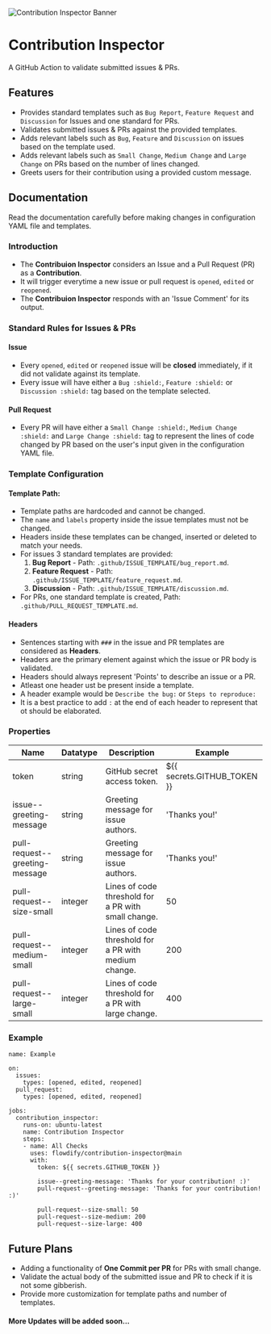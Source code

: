 ![Contribution Inspector Banner](https://firebasestorage.googleapis.com/v0/b/thecodinginsight.appspot.com/o/CIBanner.png?alt=media&token=8a20b770-8f2a-46a0-9dcd-81f135d72f8e)

# Contribution Inspector
A GitHub Action to validate submitted issues & PRs.

## Features
- Provides standard templates such as `Bug Report`, `Feature Request` and `Discussion` for Issues and one standard for PRs.
- Validates submitted issues & PRs against the provided templates.
- Adds relevant labels such as `Bug`, `Feature` and `Discussion` on issues based on the template used.
- Adds relevant labels such as `Small Change`, `Medium Change` and `Large Change` on PRs based on the number of lines changed.
- Greets users for their contribution using a provided custom message.

## Documentation

Read the documentation carefully before making changes in configuration YAML file and templates.

### Introduction
- The **Contribuion Inspector** considers an Issue and a Pull Request (PR) as a **Contribution**.
- It will trigger everytime a new issue or pull request is `opened`, `edited` or `reopened`.
- The **Contribuion Inspector** responds with an 'Issue Comment' for its output.

### Standard Rules for Issues & PRs

#### Issue
- Every `opened`, `edited` or `reopened` issue will be **closed** immediately, if it did not validate against its template.
- Every issue will have either a `Bug :shield:`, `Feature :shield:` or `Discussion :shield:` tag based on the template selected.

#### Pull Request
- Every PR will have either a `Small Change :shield:`, `Medium Change :shield:` and `Large Change :shield:` tag to represent the lines of code changed by PR based on the user's input given in the configuration YAML file.

### Template Configuration

#### Template Path:

- Template paths are hardcoded and cannot be changed.
- The `name` and `labels` property inside the issue templates must not be changed.
- Headers inside these templates can be changed, inserted or deleted to match your needs.
- For issues 3 standard templates are provided: 
    1. **Bug Report** - Path: `.github/ISSUE_TEMPLATE/bug_report.md`.
    2. **Feature Request** - Path: `.github/ISSUE_TEMPLATE/feature_request.md`.
    3. **Discussion** - Path: `.github/ISSUE_TEMPLATE/discussion.md`.
- For PRs, one standard template is created, Path: `.github/PULL_REQUEST_TEMPLATE.md`.

#### Headers

- Sentences starting with `###` in the issue and PR templates are considered as **Headers**.
- Headers are the primary element against which the issue or PR body is validated. 
- Headers should always represent 'Points' to describe an issue or a PR. 
- Atleast one header ust be present inside a template.
- A header example would be `Describe the bug:` or `Steps to reproduce:` 
- It is a best practice to add `:` at the end of each header to represent that ot should be elaborated.

### Properties

| Name | Datatype | Description | Example |
|------|----------|-------------|---------|
| token | string | GitHub secret access token. | ${{ secrets.GITHUB_TOKEN }} |
| issue--greeting-message | string | Greeting message for issue authors. | 'Thanks you!' |
| pull-request--greeting-message | string | Greeting message for issue authors. | 'Thanks you!' |
| pull-request--size-small | integer | Lines of code threshold for a PR with small change. | 50 |
| pull-request--medium-small | integer | Lines of code threshold for a PR with medium change. | 200 |
| pull-request--large-small | integer | Lines of code threshold for a PR with large change. | 400 |

### Example

```
name: Example

on: 
  issues:
    types: [opened, edited, reopened]
  pull_request:
    types: [opened, edited, reopened]

jobs:
  contribution_inspector:
    runs-on: ubuntu-latest
    name: Contribution Inspector
    steps:
    - name: All Checks
      uses: flowdify/contribution-inspector@main
      with:
        token: ${{ secrets.GITHUB_TOKEN }}

        issue--greeting-message: 'Thanks for your contribution! :)'
        pull-request--greeting-message: 'Thanks for your contribution! :)'

        pull-request--size-small: 50
        pull-request--size-medium: 200
        pull-request--size-large: 400
```

## Future Plans

- Adding a functionality of **One Commit per PR** for PRs with small change.
- Validate the actual body of the submitted issue and PR to check if it is not some gibberish.
- Provide more customization for template paths and number of templates.

#### More Updates will be added soon...